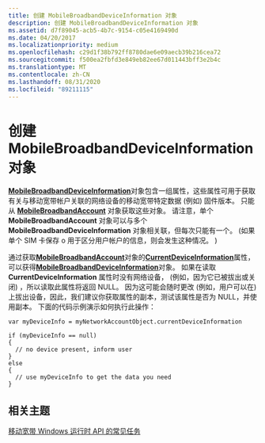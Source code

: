 ```yaml
---
title: 创建 MobileBroadbandDeviceInformation 对象
description: 创建 MobileBroadbandDeviceInformation 对象
ms.assetid: d7f89045-acb5-4b7c-9154-c05e4169490d
ms.date: 04/20/2017
ms.localizationpriority: medium
ms.openlocfilehash: c29d1f38b792ff8780dae6e09aecb39b216cea72
ms.sourcegitcommit: f500ea2fbfd3e849eb82ee67d011443bff3e2b4c
ms.translationtype: MT
ms.contentlocale: zh-CN
ms.lasthandoff: 08/31/2020
ms.locfileid: "89211115"
---
```

# <a name="create-a-mobilebroadbanddeviceinformation-object"></a>创建 MobileBroadbandDeviceInformation 对象


[**MobileBroadbandDeviceInformation**](/uwp/api/Windows.Networking.NetworkOperators.MobileBroadbandDeviceInformation)对象包含一组属性，这些属性可用于获取有关与移动宽带帐户关联的网络设备的移动宽带特定数据 (例如) 固件版本。 只能从 [**MobileBroadbandAccount**](/uwp/api/Windows.Networking.NetworkOperators.MobileBroadbandAccount) 对象获取这些对象。 请注意，单个 **MobileBroadbandAccount** 对象可以与多个 **MobileBroadbandDeviceInformation** 对象相关联，但每次只能有一个。  (如果单个 SIM 卡保存 o 用于区分用户帐户的信息，则会发生这种情况。 ) 

通过获取[**MobileBroadbandAccount**](/uwp/api/Windows.Networking.NetworkOperators.MobileBroadbandAccount)对象的[**CurrentDeviceInformation**](/uwp/api/Windows.Networking.NetworkOperators.MobileBroadbandAccount#Windows_Networking_NetworkOperators_MobileBroadbandAccount_CurrentDeviceInformation)属性，可以获得[**MobileBroadbandDeviceInformation**](/uwp/api/Windows.Networking.NetworkOperators.MobileBroadbandDeviceInformation)对象。 如果在读取 **CurrentDeviceInformation** 属性时没有网络设备， (例如，因为它已被拔出或关闭) ，所以读取此属性将返回 NULL。 因为这可能会随时更改 (例如，用户可以在) 上拔出设备，因此，我们建议你获取属性的副本，测试该属性是否为 NULL，并使用副本。 下面的代码示例演示如何执行此操作：

``` syntax
var myDeviceInfo = myNetworkAccountObject.currentDeviceInformation

if (myDeviceInfo == null)
{
  // no device present, inform user
}
else 
{
  // use myDeviceInfo to get the data you need
}
```

## <a name="span-idrelated_topicsspanrelated-topics"></a><span id="related_topics"></span>相关主题


[移动宽带 Windows 运行时 API 的常见任务](./create-a-mobilebroadbandaccount-object.md)

 

